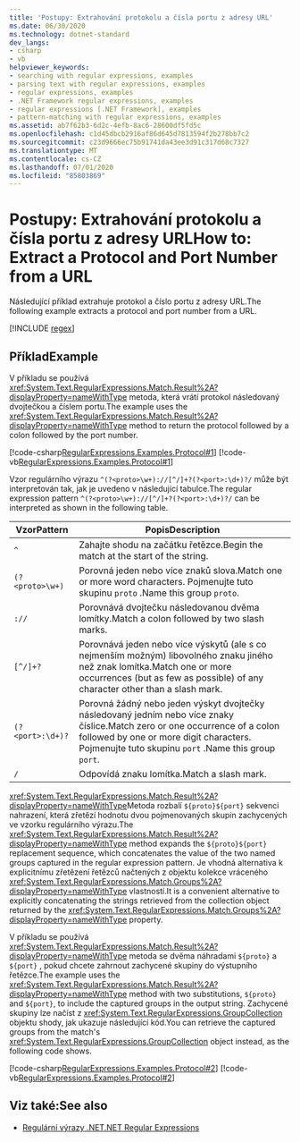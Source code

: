 ```yaml
---
title: 'Postupy: Extrahování protokolu a čísla portu z adresy URL'
ms.date: 06/30/2020
ms.technology: dotnet-standard
dev_langs:
- csharp
- vb
helpviewer_keywords:
- searching with regular expressions, examples
- parsing text with regular expressions, examples
- regular expressions, examples
- .NET Framework regular expressions, examples
- regular expressions [.NET Framework], examples
- pattern-matching with regular expressions, examples
ms.assetid: ab7f62b3-6d2c-4efb-8ac6-28600df5fd5c
ms.openlocfilehash: c1d45dbcb2916af86d645d7813594f2b278bb7c2
ms.sourcegitcommit: c23d9666ec75b91741da43ee3d91c317d68c7327
ms.translationtype: MT
ms.contentlocale: cs-CZ
ms.lasthandoff: 07/01/2020
ms.locfileid: "85803869"
---
```

# <a name="how-to-extract-a-protocol-and-port-number-from-a-url"></a><span data-ttu-id="df6b5-102">Postupy: Extrahování protokolu a čísla portu z adresy URL</span><span class="sxs-lookup"><span data-stu-id="df6b5-102">How to: Extract a Protocol and Port Number from a URL</span></span>
<span data-ttu-id="df6b5-103">Následující příklad extrahuje protokol a číslo portu z adresy URL.</span><span class="sxs-lookup"><span data-stu-id="df6b5-103">The following example extracts a protocol and port number from a URL.</span></span>  

[!INCLUDE [regex](../../../includes/regex.md)]

## <a name="example"></a><span data-ttu-id="df6b5-104">Příklad</span><span class="sxs-lookup"><span data-stu-id="df6b5-104">Example</span></span>  
 <span data-ttu-id="df6b5-105">V příkladu se používá <xref:System.Text.RegularExpressions.Match.Result%2A?displayProperty=nameWithType> metoda, která vrátí protokol následovaný dvojtečkou a číslem portu.</span><span class="sxs-lookup"><span data-stu-id="df6b5-105">The example uses the <xref:System.Text.RegularExpressions.Match.Result%2A?displayProperty=nameWithType> method to return the protocol followed by a colon followed by the port number.</span></span>  
  
 [!code-csharp[RegularExpressions.Examples.Protocol#1](../../../samples/snippets/csharp/VS_Snippets_CLR/RegularExpressions.Examples.Protocol/cs/Example.cs#1)]
 [!code-vb[RegularExpressions.Examples.Protocol#1](../../../samples/snippets/visualbasic/VS_Snippets_CLR/RegularExpressions.Examples.Protocol/vb/Example.vb#1)]  
  
 <span data-ttu-id="df6b5-106">Vzor regulárního výrazu `^(?<proto>\w+)://[^/]+?(?<port>:\d+)?/` může být interpretován tak, jak je uvedeno v následující tabulce.</span><span class="sxs-lookup"><span data-stu-id="df6b5-106">The regular expression pattern `^(?<proto>\w+)://[^/]+?(?<port>:\d+)?/` can be interpreted as shown in the following table.</span></span>  
  
|<span data-ttu-id="df6b5-107">Vzor</span><span class="sxs-lookup"><span data-stu-id="df6b5-107">Pattern</span></span>|<span data-ttu-id="df6b5-108">Popis</span><span class="sxs-lookup"><span data-stu-id="df6b5-108">Description</span></span>|  
|-------------|-----------------|  
|`^`|<span data-ttu-id="df6b5-109">Zahajte shodu na začátku řetězce.</span><span class="sxs-lookup"><span data-stu-id="df6b5-109">Begin the match at the start of the string.</span></span>|  
|`(?<proto>\w+)`|<span data-ttu-id="df6b5-110">Porovná jeden nebo více znaků slova.</span><span class="sxs-lookup"><span data-stu-id="df6b5-110">Match one or more word characters.</span></span> <span data-ttu-id="df6b5-111">Pojmenujte tuto skupinu `proto` .</span><span class="sxs-lookup"><span data-stu-id="df6b5-111">Name this group `proto`.</span></span>|  
|`://`|<span data-ttu-id="df6b5-112">Porovnává dvojtečku následovanou dvěma lomítky.</span><span class="sxs-lookup"><span data-stu-id="df6b5-112">Match a colon followed by two slash marks.</span></span>|  
|`[^/]+?`|<span data-ttu-id="df6b5-113">Porovnává jeden nebo více výskytů (ale s co nejmenším možným) libovolného znaku jiného než znak lomítka.</span><span class="sxs-lookup"><span data-stu-id="df6b5-113">Match one or more occurrences (but as few as possible) of any character other than a slash mark.</span></span>|  
|`(?<port>:\d+)?`|<span data-ttu-id="df6b5-114">Porovná žádný nebo jeden výskyt dvojtečky následovaný jedním nebo více znaky číslice.</span><span class="sxs-lookup"><span data-stu-id="df6b5-114">Match zero or one occurrence of a colon followed by one or more digit characters.</span></span> <span data-ttu-id="df6b5-115">Pojmenujte tuto skupinu `port` .</span><span class="sxs-lookup"><span data-stu-id="df6b5-115">Name this group `port`.</span></span>|  
|`/`|<span data-ttu-id="df6b5-116">Odpovídá znaku lomítka.</span><span class="sxs-lookup"><span data-stu-id="df6b5-116">Match a slash mark.</span></span>|  
  
 <span data-ttu-id="df6b5-117"><xref:System.Text.RegularExpressions.Match.Result%2A?displayProperty=nameWithType>Metoda rozbalí `${proto}${port}` sekvenci nahrazení, která zřetězí hodnotu dvou pojmenovaných skupin zachycených ve vzorku regulárního výrazu.</span><span class="sxs-lookup"><span data-stu-id="df6b5-117">The <xref:System.Text.RegularExpressions.Match.Result%2A?displayProperty=nameWithType> method expands the `${proto}${port}` replacement sequence, which concatenates the value of the two named groups captured in the regular expression pattern.</span></span> <span data-ttu-id="df6b5-118">Je vhodná alternativa k explicitnímu zřetězení řetězců načtených z objektu kolekce vráceného <xref:System.Text.RegularExpressions.Match.Groups%2A?displayProperty=nameWithType> vlastností.</span><span class="sxs-lookup"><span data-stu-id="df6b5-118">It is a convenient alternative to explicitly concatenating the strings retrieved from the collection object returned by the <xref:System.Text.RegularExpressions.Match.Groups%2A?displayProperty=nameWithType> property.</span></span>  
  
 <span data-ttu-id="df6b5-119">V příkladu se používá <xref:System.Text.RegularExpressions.Match.Result%2A?displayProperty=nameWithType> metoda se dvěma náhradami `${proto}` a `${port}` , pokud chcete zahrnout zachycené skupiny do výstupního řetězce.</span><span class="sxs-lookup"><span data-stu-id="df6b5-119">The example uses the <xref:System.Text.RegularExpressions.Match.Result%2A?displayProperty=nameWithType> method with two substitutions, `${proto}` and `${port}`, to include the captured groups in the output string.</span></span> <span data-ttu-id="df6b5-120">Zachycené skupiny lze načíst z <xref:System.Text.RegularExpressions.GroupCollection> objektu shody, jak ukazuje následující kód.</span><span class="sxs-lookup"><span data-stu-id="df6b5-120">You can retrieve the captured groups from the match's <xref:System.Text.RegularExpressions.GroupCollection> object instead, as the following code shows.</span></span>  
  
 [!code-csharp[RegularExpressions.Examples.Protocol#2](../../../samples/snippets/csharp/VS_Snippets_CLR/RegularExpressions.Examples.Protocol/cs/example2.cs#2)]
 [!code-vb[RegularExpressions.Examples.Protocol#2](../../../samples/snippets/visualbasic/VS_Snippets_CLR/RegularExpressions.Examples.Protocol/vb/example2.vb#2)]  
  
## <a name="see-also"></a><span data-ttu-id="df6b5-121">Viz také:</span><span class="sxs-lookup"><span data-stu-id="df6b5-121">See also</span></span>

- [<span data-ttu-id="df6b5-122">Regulární výrazy .NET</span><span class="sxs-lookup"><span data-stu-id="df6b5-122">.NET Regular Expressions</span></span>](regular-expressions.md)
